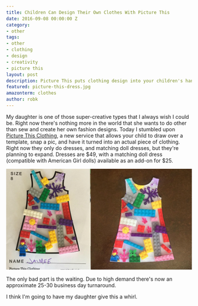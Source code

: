 ```yaml
---
title: Children Can Design Their Own Clothes With Picture This
date: 2016-09-08 00:00:00 Z
category:
- other
tags:
- other
- clothing
- design
- creativity
- picture this
layout: post
description: Picture This puts clothing design into your children's hands.
featured: picture-this-dress.jpg
amazonterm: clothes
author: robk
---
```


My daughter is one of those super-creative types that I always wish I could be. Right now there's nothing more in the world that she wants to do other than sew and create her own fashion designs. Today I stumbled upon [Picture This Clothing](https://picturethisclothing.com/#templates), a new service that allows your child to draw over a template, snap a pic, and have it turned into an actual piece of clothing. Right now they only do dresses, and matching doll dresses, but they're planning to expand. Dresses are $49, with a matching doll dress (compatible with American Girl dolls) available as an add-on for $25.

![Lego Dress Example](/images/picturethis/legodress.jpg)

The only bad part is the waiting. Due to high demand there's now an approximate 25-30 business day turnaround.

I think I'm going to have my daughter give this a whirl.
